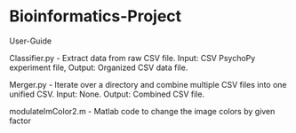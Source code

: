 # Bioinformatics-Project

User-Guide

Classifier.py - 
Extract data from raw CSV file.
Input: CSV PsychoPy experiment file, Output: Organized CSV data file.

Merger.py -
Iterate over a directory and combine multiple CSV files into one unified CSV.
Input: None. Output: Combined CSV file.

modulateImColor2.m -
Matlab code to change the image colors by given factor

